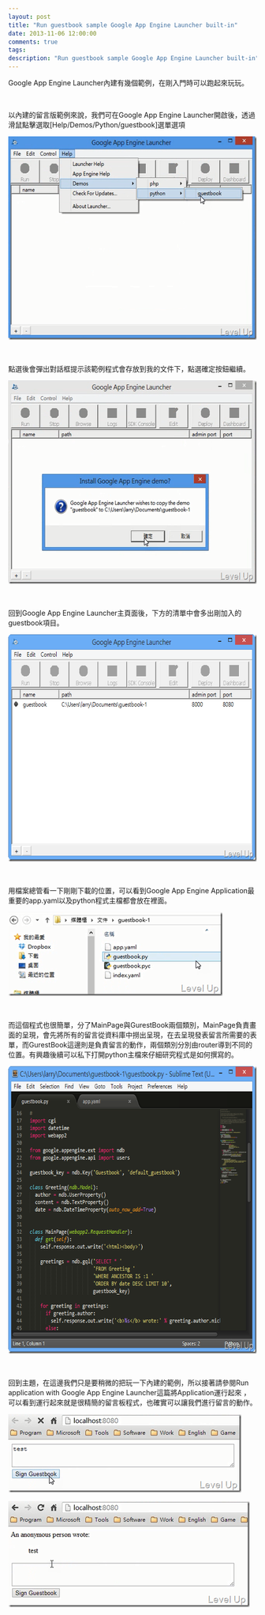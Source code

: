```yaml
---
layout: post
title: "Run guestbook sample Google App Engine Launcher built-in"
date: 2013-11-06 12:00:00
comments: true
tags: 
description: "Run guestbook sample Google App Engine Launcher built-in"
---
```

<p>
	Google App Engine Launcher內建有幾個範例，在剛入門時可以跑起來玩玩。</p>
<p>
	 </p>
<p>
	以內建的留言版範例來說，我們可在Google App Engine Launcher開啟後，透過滑鼠點擊選取[Help/Demos/Python/guestbook]選單選項</p>
<p>
	<img alt="Image(35)" border="0" height="412" src="\images\posts\71275b5d-add1-4e6b-b4fc-c754d34112bd\Image(35)_thumb.png" style="border-left-width: 0px; border-right-width: 0px; border-bottom-width: 0px; border-top-width: 0px" width="578" /></p>
<p>
	 </p>
<p>
	點選後會彈出對話框提示該範例程式會存放到我的文件下，點選確定按鈕繼續。</p>
<p>
	<img alt="Image(36)" border="0" height="412" src="\images\posts\71275b5d-add1-4e6b-b4fc-c754d34112bd\Image(36)_thumb.png" style="border-left-width: 0px; border-right-width: 0px; border-bottom-width: 0px; border-top-width: 0px" width="579" /></p>
<p>
	 </p>
<p>
	回到Google App Engine Launcher主頁面後，下方的清單中會多出剛加入的guestbook項目。</p>
<p>
	<img alt="image" border="0" height="460" src="\images\posts\71275b5d-add1-4e6b-b4fc-c754d34112bd\image_thumb_3.png" style="border-left-width: 0px; border-right-width: 0px; border-bottom-width: 0px; border-top-width: 0px" width="644" /></p>
<p>
	 </p>
<p>
	用檔案總管看一下剛剛下載的位置，可以看到Google App Engine Application最重要的app.yaml以及python程式主檔都會放在裡面。</p>
<p>
	<img alt="Image(41)" border="0" height="170" src="\images\posts\71275b5d-add1-4e6b-b4fc-c754d34112bd\Image(41)_thumb.png" style="border-left-width: 0px; border-right-width: 0px; border-bottom-width: 0px; border-top-width: 0px" width="435" /></p>
<p>
	 </p>
<p>
	而這個程式也很簡單，分了MainPage與GurestBook兩個類別，MainPage負責畫面的呈現，會先將所有的留言從資料庫中撈出呈現，在去呈現發表留言所需要的表單，而GurestBook這邊則是負責留言的動作，兩個類別分別由router導到不同的位置。有興趣後續可以私下打開python主檔來仔細研究程式是如何撰寫的。</p>
<p>
	<img alt="image" border="0" height="582" src="\images\posts\71275b5d-add1-4e6b-b4fc-c754d34112bd\image_thumb.png" style="border-top: 0px; border-right: 0px; border-bottom: 0px; border-left: 0px" width="660" /></p>
<p>
	 </p>
<p>
	回到主題，在這邊我們只是要稍微的把玩一下內建的範例，所以接著請參閱Run application with Google App Engine Launcher這篇將Application運行起來 ，可以看到運行起來就是很精簡的留言板程式，也確實可以讓我們進行留言的動作。</p>
<p>
	<img alt="Image(39)" border="0" height="159" src="\images\posts\71275b5d-add1-4e6b-b4fc-c754d34112bd\Image(39)_thumb.png" style="border-left-width: 0px; border-right-width: 0px; border-bottom-width: 0px; border-top-width: 0px" width="473" /></p>
<p>
	<img alt="Image(40)" border="0" height="215" src="\images\posts\71275b5d-add1-4e6b-b4fc-c754d34112bd\Image(40)_thumb.png" style="border-left-width: 0px; border-right-width: 0px; border-bottom-width: 0px; border-top-width: 0px" width="490" /></p>
